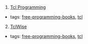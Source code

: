 1. [Tcl Programming](https://en.wikibooks.org/wiki/Programming%3ATcl)
  * tags: [free-programming-books](tags/free-programming-books.md), [tcl](tags/tcl.md)
2. [TclWise](http://www.invece.org/tclwise/index.html)
  * tags: [free-programming-books](tags/free-programming-books.md), [tcl](tags/tcl.md)
